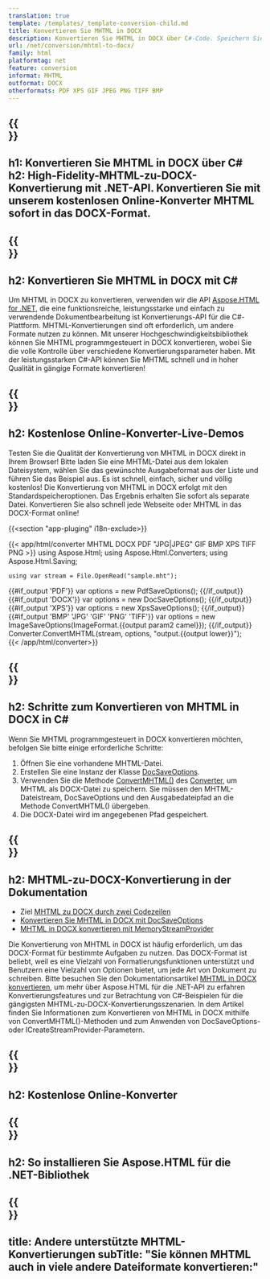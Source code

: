 ```yaml
---
translation: true
template: /templates/_template-conversion-child.md
title: Konvertieren Sie MHTML in DOCX
description: Konvertieren Sie MHTML in DOCX über C#-Code. Speichern Sie MHTML als DOCX-Datei. Probieren Sie kostenlos online MHTML to DOCX Converter aus!
url: /net/conversion/mhtml-to-docx/
family: html
platformtag: net
feature: conversion
informat: MHTML
outformat: DOCX
otherformats: PDF XPS GIF JPEG PNG TIFF BMP
---
```


{{<section banner>}}
---
h1: Konvertieren Sie MHTML in DOCX über C#
h2: High-Fidelity-MHTML-zu-DOCX-Konvertierung mit .NET-API. Konvertieren Sie mit unserem kostenlosen Online-Konverter MHTML sofort in das DOCX-Format.
---

{{<section overview>}}
---
h2: Konvertieren Sie MHTML in DOCX mit C#
---

Um MHTML in DOCX zu konvertieren, verwenden wir die API [Aspose.HTML for .NET](https://products.aspose.com/html/net/), die eine funktionsreiche, leistungsstarke und einfach zu verwendende Dokumentbearbeitung ist Konvertierungs-API für die C#-Plattform. MHTML-Konvertierungen sind oft erforderlich, um andere Formate nutzen zu können. Mit unserer Hochgeschwindigkeitsbibliothek können Sie MHTML programmgesteuert in DOCX konvertieren, wobei Sie die volle Kontrolle über verschiedene Konvertierungsparameter haben. Mit der leistungsstarken C#-API können Sie MHTML schnell und in hoher Qualität in gängige Formate konvertieren!

{{<section demos>}}
---
h2: Kostenlose Online-Konverter-Live-Demos
---

Testen Sie die Qualität der Konvertierung von MHTML in DOCX direkt in Ihrem Browser! Bitte laden Sie eine MHTML-Datei aus dem lokalen Dateisystem, wählen Sie das gewünschte Ausgabeformat aus der Liste und führen Sie das Beispiel aus. Es ist schnell, einfach, sicher und völlig kostenlos! Die Konvertierung von MHTML in DOCX erfolgt mit den Standardspeicheroptionen. Das Ergebnis erhalten Sie sofort als separate Datei. Konvertieren Sie also schnell jede Webseite oder MHTML in das DOCX-Format online!

{{<section "app-pluging" i18n-exclude>}}

{{< app/html/converter MHTML DOCX PDF "JPG|JPEG" GIF BMP XPS TIFF PNG >}}
using Aspose.Html;
using Aspose.Html.Converters;
using Aspose.Html.Saving;

    using var stream = File.OpenRead("sample.mht");
{{#if_output 'PDF'}}
    var options = new PdfSaveOptions();
{{/if_output}}
{{#if_output 'DOCX'}}
    var options = new DocSaveOptions();
{{/if_output}}
{{#if_output 'XPS'}}
    var options = new XpsSaveOptions();
{{/if_output}}
{{#if_output 'BMP' 'JPG' 'GIF' 'PNG' 'TIFF'}}
    var options = new ImageSaveOptions(ImageFormat.{{output param2 camel}});
{{/if_output}}
    Converter.ConvertMHTML(stream, options, "output.{{output lower}}");   
{{< /app/html/converter>}} 


{{<section steps>}}
---
h2: Schritte zum Konvertieren von MHTML in DOCX in C#
---

Wenn Sie MHTML programmgesteuert in DOCX konvertieren möchten, befolgen Sie bitte einige erforderliche Schritte:
1. Öffnen Sie eine vorhandene MHTML-Datei.
1. Erstellen Sie eine Instanz der Klasse [DocSaveOptions](https://reference.aspose.com/html/net/aspose.html.saving/docsaveoptions/).
1. Verwenden Sie die Methode [ConvertMHTML()](https://reference.aspose.com/html/net/aspose.html.converters/converter/convertmhtml/) des [Converter](https://reference.aspose.com/html/net/aspose.html.converters/converter/), um MHTML als DOCX-Datei zu speichern. Sie müssen den MHTML-Dateistream, DocSaveOptions und den Ausgabedateipfad an die Methode ConvertMHTML() übergeben.
1. Die DOCX-Datei wird im angegebenen Pfad gespeichert.

{{<section documentation>}}
---
h2: MHTML-zu-DOCX-Konvertierung in der Dokumentation
---

  - Ziel <a href="https://docs.aspose.com/html/net/converting-between-formats/mhtml-to-docx/#mhtml-to-docx-by-two-lines-of-code" target="_blank">MHTML zu DOCX durch zwei Codezeilen</a>
  - <a href="https://docs.aspose.com/html/net/converting-between-formats/mhtml-to-docx/#convert-mhtml-to-docx-using-docsaveoptions" target="_blank" >Konvertieren Sie MHTML in DOCX mit DocSaveOptions</a>
  - <a href="https://docs.aspose.com/html/net/converting-between-formats/mhtml-to-docx/#output-stream-providers" target="_blank">MHTML in DOCX konvertieren mit MemoryStreamProvider</a>

Die Konvertierung von MHTML in DOCX ist häufig erforderlich, um das DOCX-Format für bestimmte Aufgaben zu nutzen. Das DOCX-Format ist beliebt, weil es eine Vielzahl von Formatierungsfunktionen unterstützt und Benutzern eine Vielzahl von Optionen bietet, um jede Art von Dokument zu schreiben. Bitte besuchen Sie den Dokumentationsartikel [MHTML in DOCX konvertieren](https://docs.aspose.com/html/net/converting-between-formats/mhtml-to-docx/), um mehr über Aspose.HTML für die .NET-API zu erfahren Konvertierungsfeatures und zur Betrachtung von C#-Beispielen für die gängigsten MHTML-zu-DOCX-Konvertierungsszenarien. In dem Artikel finden Sie Informationen zum Konvertieren von MHTML in DOCX mithilfe von ConvertMHTML()-Methoden und zum Anwenden von DocSaveOptions- oder ICreateStreamProvider-Parametern.

{{<section online-converters>}}
---
h2: Kostenlose Online-Konverter
---

{{<section get-started>}}
---
h2: So installieren Sie Aspose.HTML für die .NET-Bibliothek
---

{{<section other-conversions>}}
---
title: Andere unterstützte MHTML-Konvertierungen
subTitle: "Sie können MHTML auch in viele andere Dateiformate konvertieren:"
---